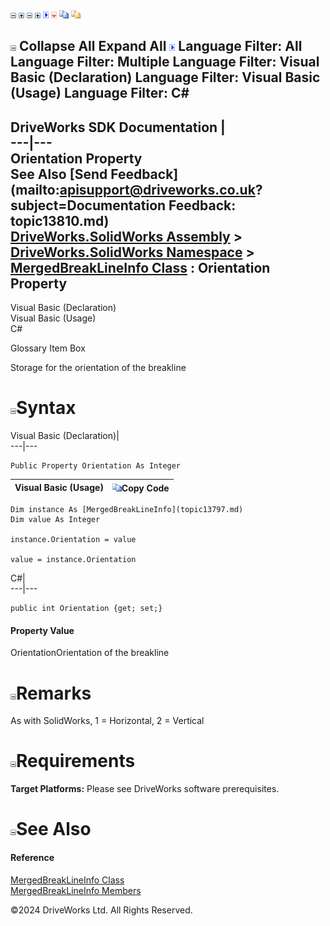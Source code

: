 ![](dotnetimages/collapse.gif) ![](dotnetimages/expand.gif) ![](dotnetimages/collapse.gif) ![](dotnetimages/expand.gif) ![](dotnetimages/drpdown.gif) ![](dotnetimages/drpdown_orange.gif) ![](dotnetimages/copycode.gif) ![](dotnetimages/copycodeHighlight.gif)

![](dotnetimages/collapse.gif) Collapse All Expand All ![](dotnetimages/drpdown.gif) Language Filter: All  Language Filter: Multiple  Language Filter: Visual Basic (Declaration) Language Filter: Visual Basic (Usage) Language Filter: C#  
---  
DriveWorks SDK Documentation  |   
---|---  
Orientation Property   
See Also [Send Feedback](mailto:apisupport@driveworks.co.uk?subject=Documentation Feedback: topic13810.md)  
[DriveWorks.SolidWorks Assembly](topic13342.md) > [DriveWorks.SolidWorks Namespace](topic13345.md) > [MergedBreakLineInfo Class](topic13797.md) : Orientation Property  
---  
  
Visual Basic (Declaration)    
Visual Basic (Usage)    
C# 

Glossary Item Box

Storage for the orientation of the breakline 

# ![](dotnetimages/collapse.gif)Syntax

Visual Basic (Declaration)|   
---|---  
      
    
    Public Property Orientation As Integer  
  
Visual Basic (Usage)| ![](dotnetimages/copycode.gif)Copy Code  
---|---  
      
    
    Dim instance As [MergedBreakLineInfo](topic13797.md)
    Dim value As Integer
     
    instance.Orientation = value
     
    value = instance.Orientation  
  
C#|   
---|---  
      
    
    public int Orientation {get; set;}  
  
#### Property Value

OrientationOrientation of the breakline

# ![](dotnetimages/collapse.gif)Remarks

As with SolidWorks, 1 = Horizontal, 2 = Vertical

# ![](dotnetimages/collapse.gif)Requirements

**Target Platforms:** Please see DriveWorks software prerequisites.

# ![](dotnetimages/collapse.gif)See Also

#### Reference

[MergedBreakLineInfo Class](topic13797.md)   
[MergedBreakLineInfo Members](topic13798.md)

©2024 DriveWorks Ltd. All Rights Reserved.
